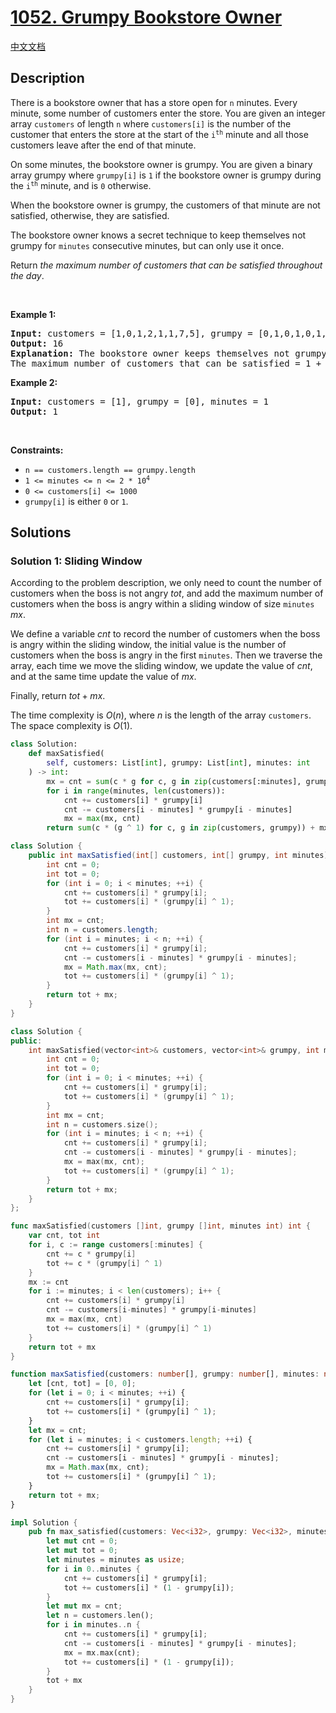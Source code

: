 # [1052. Grumpy Bookstore Owner](https://leetcode.com/problems/grumpy-bookstore-owner)

[中文文档](/solution/1000-1099/1052.Grumpy%20Bookstore%20Owner/README.md)

<!-- tags:Array,Sliding Window -->

## Description

<p>There is a bookstore owner that has a store open for <code>n</code> minutes. Every minute, some number of customers enter the store. You are given an integer array <code>customers</code> of length <code>n</code> where <code>customers[i]</code> is the number of the customer that enters the store at the start of the <code>i<sup>th</sup></code> minute and all those customers leave after the end of that minute.</p>

<p>On some minutes, the bookstore owner is grumpy. You are given a binary array grumpy where <code>grumpy[i]</code> is <code>1</code> if the bookstore owner is grumpy during the <code>i<sup>th</sup></code> minute, and is <code>0</code> otherwise.</p>

<p>When the bookstore owner is grumpy, the customers of that minute are not satisfied, otherwise, they are satisfied.</p>

<p>The bookstore owner knows a secret technique to keep themselves not grumpy for <code>minutes</code> consecutive minutes, but can only use it once.</p>

<p>Return <em>the maximum number of customers that can be satisfied throughout the day</em>.</p>

<p>&nbsp;</p>
<p><strong class="example">Example 1:</strong></p>

<pre>
<strong>Input:</strong> customers = [1,0,1,2,1,1,7,5], grumpy = [0,1,0,1,0,1,0,1], minutes = 3
<strong>Output:</strong> 16
<strong>Explanation:</strong> The bookstore owner keeps themselves not grumpy for the last 3 minutes. 
The maximum number of customers that can be satisfied = 1 + 1 + 1 + 1 + 7 + 5 = 16.
</pre>

<p><strong class="example">Example 2:</strong></p>

<pre>
<strong>Input:</strong> customers = [1], grumpy = [0], minutes = 1
<strong>Output:</strong> 1
</pre>

<p>&nbsp;</p>
<p><strong>Constraints:</strong></p>

<ul>
	<li><code>n == customers.length == grumpy.length</code></li>
	<li><code>1 &lt;= minutes &lt;= n &lt;= 2 * 10<sup>4</sup></code></li>
	<li><code>0 &lt;= customers[i] &lt;= 1000</code></li>
	<li><code>grumpy[i]</code> is either <code>0</code> or <code>1</code>.</li>
</ul>

## Solutions

### Solution 1: Sliding Window

According to the problem description, we only need to count the number of customers when the boss is not angry $tot$, and add the maximum number of customers when the boss is angry within a sliding window of size `minutes` $mx$.

We define a variable $cnt$ to record the number of customers when the boss is angry within the sliding window, the initial value is the number of customers when the boss is angry in the first `minutes`. Then we traverse the array, each time we move the sliding window, we update the value of $cnt$, and at the same time update the value of $mx$.

Finally, return $tot + mx$.

The time complexity is $O(n)$, where $n$ is the length of the array `customers`. The space complexity is $O(1)$.

<!-- tabs:start -->

```python
class Solution:
    def maxSatisfied(
        self, customers: List[int], grumpy: List[int], minutes: int
    ) -> int:
        mx = cnt = sum(c * g for c, g in zip(customers[:minutes], grumpy))
        for i in range(minutes, len(customers)):
            cnt += customers[i] * grumpy[i]
            cnt -= customers[i - minutes] * grumpy[i - minutes]
            mx = max(mx, cnt)
        return sum(c * (g ^ 1) for c, g in zip(customers, grumpy)) + mx
```

```java
class Solution {
    public int maxSatisfied(int[] customers, int[] grumpy, int minutes) {
        int cnt = 0;
        int tot = 0;
        for (int i = 0; i < minutes; ++i) {
            cnt += customers[i] * grumpy[i];
            tot += customers[i] * (grumpy[i] ^ 1);
        }
        int mx = cnt;
        int n = customers.length;
        for (int i = minutes; i < n; ++i) {
            cnt += customers[i] * grumpy[i];
            cnt -= customers[i - minutes] * grumpy[i - minutes];
            mx = Math.max(mx, cnt);
            tot += customers[i] * (grumpy[i] ^ 1);
        }
        return tot + mx;
    }
}
```

```cpp
class Solution {
public:
    int maxSatisfied(vector<int>& customers, vector<int>& grumpy, int minutes) {
        int cnt = 0;
        int tot = 0;
        for (int i = 0; i < minutes; ++i) {
            cnt += customers[i] * grumpy[i];
            tot += customers[i] * (grumpy[i] ^ 1);
        }
        int mx = cnt;
        int n = customers.size();
        for (int i = minutes; i < n; ++i) {
            cnt += customers[i] * grumpy[i];
            cnt -= customers[i - minutes] * grumpy[i - minutes];
            mx = max(mx, cnt);
            tot += customers[i] * (grumpy[i] ^ 1);
        }
        return tot + mx;
    }
};
```

```go
func maxSatisfied(customers []int, grumpy []int, minutes int) int {
	var cnt, tot int
	for i, c := range customers[:minutes] {
		cnt += c * grumpy[i]
		tot += c * (grumpy[i] ^ 1)
	}
	mx := cnt
	for i := minutes; i < len(customers); i++ {
		cnt += customers[i] * grumpy[i]
		cnt -= customers[i-minutes] * grumpy[i-minutes]
		mx = max(mx, cnt)
		tot += customers[i] * (grumpy[i] ^ 1)
	}
	return tot + mx
}
```

```ts
function maxSatisfied(customers: number[], grumpy: number[], minutes: number): number {
    let [cnt, tot] = [0, 0];
    for (let i = 0; i < minutes; ++i) {
        cnt += customers[i] * grumpy[i];
        tot += customers[i] * (grumpy[i] ^ 1);
    }
    let mx = cnt;
    for (let i = minutes; i < customers.length; ++i) {
        cnt += customers[i] * grumpy[i];
        cnt -= customers[i - minutes] * grumpy[i - minutes];
        mx = Math.max(mx, cnt);
        tot += customers[i] * (grumpy[i] ^ 1);
    }
    return tot + mx;
}
```

```rust
impl Solution {
    pub fn max_satisfied(customers: Vec<i32>, grumpy: Vec<i32>, minutes: i32) -> i32 {
        let mut cnt = 0;
        let mut tot = 0;
        let minutes = minutes as usize;
        for i in 0..minutes {
            cnt += customers[i] * grumpy[i];
            tot += customers[i] * (1 - grumpy[i]);
        }
        let mut mx = cnt;
        let n = customers.len();
        for i in minutes..n {
            cnt += customers[i] * grumpy[i];
            cnt -= customers[i - minutes] * grumpy[i - minutes];
            mx = mx.max(cnt);
            tot += customers[i] * (1 - grumpy[i]);
        }
        tot + mx
    }
}
```

<!-- tabs:end -->

<!-- end -->
